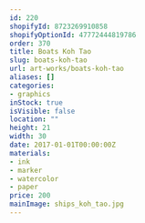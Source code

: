 ```yaml
---
id: 220
shopifyId: 8723269910858
shopifyOptionId: 47772444819786
order: 370
title: Boats Koh Tao
slug: boats-koh-tao
url: art-works/boats-koh-tao
aliases: []
categories:
- graphics
inStock: true
isVisible: false
location: ""
height: 21
width: 30
date: 2017-01-01T00:00:00Z
materials:
- ink
- marker
- watercolor
- paper
price: 200
mainImage: ships_koh_tao.jpg
---
```

